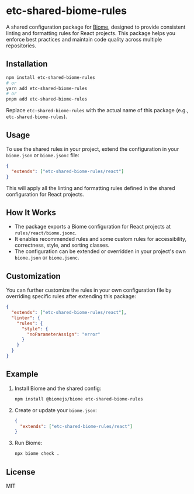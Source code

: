 # etc-shared-biome-rules

A shared configuration package for [Biome](https://biomejs.dev/), designed to provide consistent linting and formatting rules for React projects. This package helps you enforce best practices and maintain code quality across multiple repositories.

## Installation

```bash
npm install etc-shared-biome-rules
# or
yarn add etc-shared-biome-rules
# or
pnpm add etc-shared-biome-rules
```

Replace `etc-shared-biome-rules` with the actual name of this package (e.g., `etc-shared-biome-rules`).

## Usage

To use the shared rules in your project, extend the configuration in your `biome.json` or `biome.jsonc` file:

```json
{
  "extends": ["etc-shared-biome-rules/react"]
}
```

This will apply all the linting and formatting rules defined in the shared configuration for React projects.

## How It Works

- The package exports a Biome configuration for React projects at `rules/react/biome.jsonc`.
- It enables recommended rules and some custom rules for accessibility, correctness, style, and sorting classes.
- The configuration can be extended or overridden in your project's own `biome.json` or `biome.jsonc`.

## Customization

You can further customize the rules in your own configuration file by overriding specific rules after extending this package:

```json
{
  "extends": ["etc-shared-biome-rules/react"],
  "linter": {
    "rules": {
      "style": {
        "noParameterAssign": "error"
      }
    }
  }
}
```

## Example

1. Install Biome and the shared config:

   ```bash
   npm install @biomejs/biome etc-shared-biome-rules
   ```

2. Create or update your `biome.json`:

   ```json
   {
     "extends": ["etc-shared-biome-rules/react"]
   }
   ```

3. Run Biome:

   ```bash
   npx biome check .
   ```

## License

MIT
